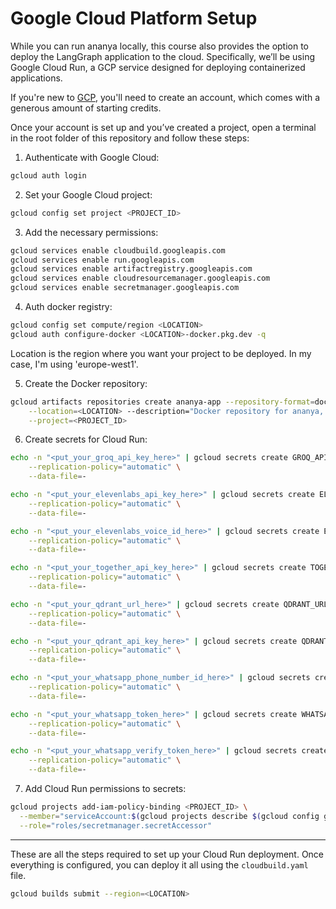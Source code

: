 # Google Cloud Platform Setup

While you can run ananya locally, this course also provides the option to deploy the LangGraph application to the cloud.
Specifically, we’ll be using Google Cloud Run, a GCP service designed for deploying containerized applications.

If you're new to [GCP](https://cloud.google.com/), you'll need to create an account, which comes with a generous amount of starting credits.

Once your account is set up and you’ve created a project, open a terminal in the root folder of this repository and follow these steps:


1. Authenticate with Google Cloud:

```bash
gcloud auth login
```

2. Set your Google Cloud project:

```bash
gcloud config set project <PROJECT_ID>
``` 

3. Add the necessary permissions:

```bash
gcloud services enable cloudbuild.googleapis.com
gcloud services enable run.googleapis.com
gcloud services enable artifactregistry.googleapis.com
gcloud services enable cloudresourcemanager.googleapis.com
gcloud services enable secretmanager.googleapis.com
```

4. Auth docker registry:

```bash
gcloud config set compute/region <LOCATION>
gcloud auth configure-docker <LOCATION>-docker.pkg.dev -q 
```

Location is the region where you want your project to be deployed. In my case, I'm using 'europe-west1'.

5. Create the Docker repository:

```bash
gcloud artifacts repositories create ananya-app --repository-format=docker \
    --location=<LOCATION> --description="Docker repository for ananya, the WhatsApp Agent" \
    --project=<PROJECT_ID>
```

6. Create secrets for Cloud Run:

```bash
echo -n "<put_your_groq_api_key_here>" | gcloud secrets create GROQ_API_KEY \
    --replication-policy="automatic" \
    --data-file=-

echo -n "<put_your_elevenlabs_api_key_here>" | gcloud secrets create ELEVENLABS_API_KEY \
    --replication-policy="automatic" \
    --data-file=-

echo -n "<put_your_elevenlabs_voice_id_here>" | gcloud secrets create ELEVENLABS_VOICE_ID \
    --replication-policy="automatic" \
    --data-file=-

echo -n "<put_your_together_api_key_here>" | gcloud secrets create TOGETHER_API_KEY \
    --replication-policy="automatic" \
    --data-file=-

echo -n "<put_your_qdrant_url_here>" | gcloud secrets create QDRANT_URL \
    --replication-policy="automatic" \
    --data-file=-

echo -n "<put_your_qdrant_api_key_here>" | gcloud secrets create QDRANT_API_KEY \
    --replication-policy="automatic" \
    --data-file=-

echo -n "<put_your_whatsapp_phone_number_id_here>" | gcloud secrets create WHATSAPP_PHONE_NUMBER_ID \
    --replication-policy="automatic" \
    --data-file=-

echo -n "<put_your_whatsapp_token_here>" | gcloud secrets create WHATSAPP_TOKEN \
    --replication-policy="automatic" \
    --data-file=-

echo -n "<put_your_whatsapp_verify_token_here>" | gcloud secrets create WHATSAPP_VERIFY_TOKEN \
    --replication-policy="automatic" \
    --data-file=-
```

7. Add Cloud Run permissions to secrets:

```bash
gcloud projects add-iam-policy-binding <PROJECT_ID> \
  --member="serviceAccount:$(gcloud projects describe $(gcloud config get-value project) --format="value(projectNumber)")-compute@developer.gserviceaccount.com" \
  --role="roles/secretmanager.secretAccessor"
```

---

These are all the steps required to set up your Cloud Run deployment. Once everything is configured, you can deploy it all using the `cloudbuild.yaml` file.

```bash
gcloud builds submit --region=<LOCATION>
```